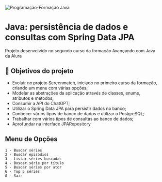 
![Programação-Formação Java](https://github.com/iasminaraujoc/3355-java-screenmatch-com-jpa/assets/84939115/3c51e000-962d-4dc9-97fc-1d384e2511a2)

# Java: persistência de dados e consultas com Spring Data JPA

Projeto desenvolvido no segundo curso da formação Avançando com Java da Alura


## 🔨 Objetivos do projeto

- Evoluir no projeto Screenmatch, iniciado no primeiro curso da formação, criando um menu com várias opções;
- Modelar as abstrações da aplicação através de classes, enums, atributos e métodos;
- Consumir a API do ChatGPT;
- Utilizar o Spring Data JPA para persistir dados no banco;
- Conhecer vários tipos de banco de dados e utilizar o PostgreSQL;
- Trabalhar com vários tipos de consultas ao banco de dados;
- Aprofundar na interface JPARepository

## Menu de Opções

```text
1 - Buscar séries
2 - Buscar episódios
3 - Listar séries buscadas
4 - Buscar série por título
5 - Buscar séries por ator
6 - Top 5 séries
0 - Sair



